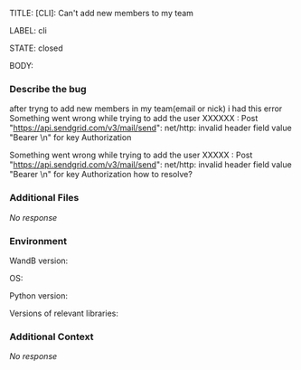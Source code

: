 TITLE:
[CLI]: Can't add new members to my team

LABEL:
cli

STATE:
closed

BODY:
### Describe the bug

after tryng to add new members in my team(email or nick) i had this error
Something went wrong while trying to add the user XXXXXX : Post "https://api.sendgrid.com/v3/mail/send": net/http: invalid header field value "Bearer <SG API KEY>\n" for key Authorization

Something went wrong while trying to add the user XXXXX : Post "https://api.sendgrid.com/v3/mail/send": net/http: invalid header field value "Bearer <SG API KEY>\n" for key Authorization
 how to resolve?

### Additional Files

_No response_

### Environment

WandB version:

OS:

Python version:

Versions of relevant libraries:


### Additional Context

_No response_

